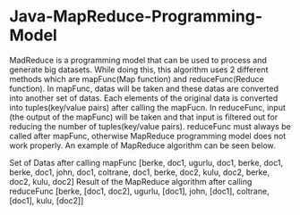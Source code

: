 # Java-MapReduce-Programming-Model
MadReduce is a programming model that can be used to process and generate big datasets. While doing this, this algorithm uses 2 different methods which are mapFunc(Map function) and reduceFunc(Reduce function). In mapFunc, datas will be taken and these datas are converted into 
another set of datas. Each elements of the original data is converted into tuples(key/value pairs) after calling the mapFucn. In reduceFunc, input (the output of the mapFunc) will be taken and that input is filtered out for reducing the number of tuples(key/value pairs). reduceFunc must always be called after mapFunc, otherwise MapReduce programming model does not work properly. An example of MapReduce algorithm can be seen below.

Set of Datas after calling mapFunc
[berke, doc1, ugurlu, doc1, berke, doc1, berke, doc1, john, doc1, coltrane, doc1, berke, doc2, kulu, doc2, berke, doc2, kulu, doc2]
Result of the MapReduce algorithm after calling reduceFunc
[berke, [doc1, doc2], ugurlu, [doc1], john, [doc1], coltrane, [doc1], kulu, [doc2]]

